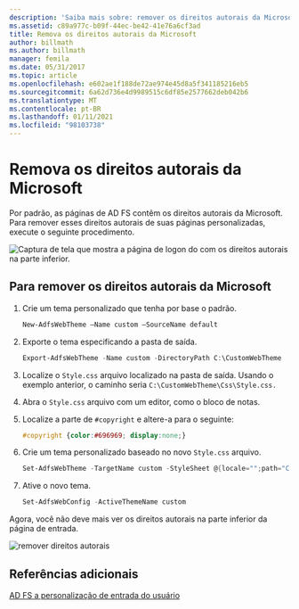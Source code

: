 ```yaml
---
description: 'Saiba mais sobre: remover os direitos autorais da Microsoft'
ms.assetid: c89a977c-b09f-44ec-be42-41e76a6cf3ad
title: Remova os direitos autorais da Microsoft
author: billmath
ms.author: billmath
manager: femila
ms.date: 05/31/2017
ms.topic: article
ms.openlocfilehash: e602ae1f188de72ae974e45d8a5f341185216eb5
ms.sourcegitcommit: 6a62d736e4d9989515c6df85e2577662deb042b6
ms.translationtype: MT
ms.contentlocale: pt-BR
ms.lasthandoff: 01/11/2021
ms.locfileid: "98103738"
---
```

# <a name="remove-the-microsoft-copyright"></a>Remova os direitos autorais da Microsoft



Por padrão, as páginas de AD FS contêm os direitos autorais da Microsoft. Para remover esses direitos autorais de suas páginas personalizadas, execute o seguinte procedimento.

![Captura de tela que mostra a página de logon do com os direitos autorais na parte inferior.](media/AD-FS-user-sign-in-customization/ADFS_Blue_Custom1.png)

## <a name="to-remove-the-microsoft-copyright"></a>Para remover os direitos autorais da Microsoft

1. Crie um tema personalizado que tenha por base o padrão.

   ```powershell
   New-AdfsWebTheme –Name custom –SourceName default
   ```

2. Exporte o tema especificando a pasta de saída.

   ```powershell
   Export-AdfsWebTheme -Name custom -DirectoryPath C:\CustomWebTheme
   ```

3. Localize o `Style.css` arquivo localizado na pasta de saída. Usando o exemplo anterior, o caminho seria `C:\CustomWebTheme\Css\Style.css.`

4. Abra o `Style.css` arquivo com um editor, como o bloco de notas.

5. Localize a parte de `#copyright` e altere-a para o seguinte:

   ```css
   #copyright {color:#696969; display:none;}
   ```

6. Crie um tema personalizado baseado no novo `Style.css` arquivo.

   ```powershell
   Set-AdfsWebTheme -TargetName custom -StyleSheet @{locale="";path="C:\customWebTheme\css\style.css"}
   ```

7. Ative o novo tema.

   ```powershell
   Set-AdfsWebConfig -ActiveThemeName custom
   ```

Agora, você não deve mais ver os direitos autorais na parte inferior da página de entrada.

![remover direitos autorais](media/AD-FS-user-sign-in-customization/ADFS_Blue_Custom1a.png)

## <a name="additional-references"></a>Referências adicionais
[AD FS a personalização de entrada do usuário](AD-FS-user-sign-in-customization.md)
